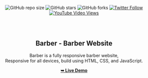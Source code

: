 <div align="center">
  
  ![GitHub repo size](https://img.shields.io/github/repo-size/codewithsadee/barber)
  ![GitHub stars](https://img.shields.io/github/stars/codewithsadee/barber?style=social)
  ![GitHub forks](https://img.shields.io/github/forks/codewithsadee/barber?style=social)
[![Twitter Follow](https://img.shields.io/twitter/follow/codewithsadee_?style=social)](https://twitter.com/intent/follow?screen_name=codewithsadee_)
  [![YouTube Video Views](https://img.shields.io/youtube/views/pIgMTd8ZFxY?style=social)](https://youtu.be/pIgMTd8ZFxY)

  <br />
  <br />

  <h2 align="center">Barber - Barber Website</h2>

  Barber is a fully responsive barber website, <br />Responsive for all devices, build using HTML, CSS, and JavaScript.

  <a href="https://codewithsadee.github.io/barber/"><strong>➥ Live Demo</strong></a>

</div>

<br />

